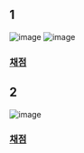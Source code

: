 ## 1
![image](https://user-images.githubusercontent.com/82145134/121178850-ef94f400-c899-11eb-8810-207cc738a55d.png)
![image](https://user-images.githubusercontent.com/82145134/121178872-f58ad500-c899-11eb-8997-7065ba44b4a1.png)

### [채점](https://programmers.co.kr/learn/courses/30/lessons/68644)

## 2
![image](https://user-images.githubusercontent.com/82145134/121179791-1273d800-c89b-11eb-9e6e-ab4c70d62d32.png)

### [채점](https://programmers.co.kr/learn/courses/30/lessons/12903)
